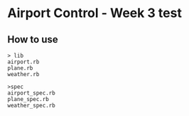 Airport Control - Week 3 test
=============================

How to use
----------

```shell
> lib
airport.rb
plane.rb
weather.rb

>spec
airport_spec.rb
plane_spec.rb
weather_spec.rb
```